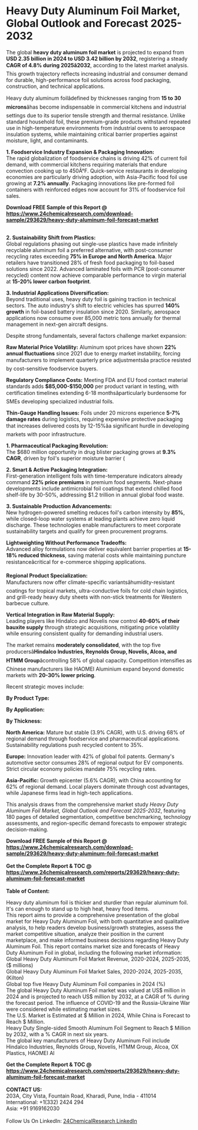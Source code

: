 <h1>Heavy Duty Aluminum Foil Market, Global Outlook and Forecast 2025-2032</h1><p>The global <strong>heavy duty aluminum foil market</strong> is projected to expand from <strong>USD 2.35 billion in 2024 to USD 3.42 billion by 2032</strong>, registering a steady <strong>CAGR of 4.8% during 2025â2032</strong>, according to the latest market analysis. This growth trajectory reflects increasing industrial and consumer demand for durable, high-performance foil solutions across food packaging, construction, and technical applications.</p><p>Heavy duty aluminum foilâdefined by thicknesses ranging from <strong>15 to 30 microns</strong>âhas become indispensable in commercial kitchens and industrial settings due to its superior tensile strength and thermal resistance. Unlike standard household foil, these premium-grade products withstand repeated use in high-temperature environments from industrial ovens to aerospace insulation systems, while maintaining critical barrier properties against moisture, light, and contaminants.</p><p><strong>1. Foodservice Industry Expansion &amp; Packaging Innovation:</strong><br>
The rapid globalization of foodservice chains is driving 42% of current foil demand, with commercial kitchens requiring materials that endure convection cooking up to 450Â°F. Quick-service restaurants in developing economies are particularly driving adoption, with Asia-Pacific food foil use growing at <strong>7.2% annually</strong>. Packaging innovations like pre-formed foil containers with reinforced edges now account for 31% of foodservice foil sales.</p><div><b>Download FREE Sample of this Report @ 
            <a href="https://www.24chemicalresearch.com/download-sample/293629/heavy-duty-aluminum-foil-forecast-market">
            https://www.24chemicalresearch.com/download-sample/293629/heavy-duty-aluminum-foil-forecast-market</a></b></div><br><p><strong>2. Sustainability Shift from Plastics:</strong><br>
Global regulations phasing out single-use plastics have made infinitely recyclable aluminum foil a preferred alternative, with post-consumer recycling rates exceeding <strong>75% in Europe and North America</strong>. Major retailers have transitioned 28% of fresh food packaging to foil-based solutions since 2022. Advanced laminated foils with PCR (post-consumer recycled) content now achieve comparable performance to virgin material at <strong>15-20% lower carbon footprint</strong>.</p><p><strong>3. Industrial Applications Diversification:</strong><br>
Beyond traditional uses, heavy duty foil is gaining traction in technical sectors. The auto industry's shift to electric vehicles has spurred <strong>140% growth</strong> in foil-based battery insulation since 2020. Similarly, aerospace applications now consume over 85,000 metric tons annually for thermal management in next-gen aircraft designs.</p><p>Despite strong fundamentals, several factors challenge market expansion:</p><p><strong>Raw Material Price Volatility:</strong> Aluminum spot prices have shown <strong>22% annual fluctuations</strong> since 2021 due to energy market instability, forcing manufacturers to implement quarterly price adjustmentsâa practice resisted by cost-sensitive foodservice buyers.</p><p><strong>Regulatory Compliance Costs:</strong> Meeting FDA and EU food contact material standards adds <strong>$85,000-$150,000</strong> per product variant in testing, with certification timelines extending 6-18 monthsâparticularly burdensome for SMEs developing specialized industrial foils.</p><p><strong>Thin-Gauge Handling Issues:</strong> Foils under 20 microns experience <strong>5-7% damage rates</strong> during logistics, requiring expensive protective packaging that increases delivered costs by 12-15%âa significant hurdle in developing markets with poor infrastructure.</p><p><strong>1. Pharmaceutical Packaging Revolution:</strong><br>
The $680 million opportunity in drug blister packaging grows at <strong>9.3% CAGR</strong>, driven by foil's superior moisture barrier (

</p><p><strong>2. Smart &amp; Active Packaging Integration:</strong><br>
First-generation intelligent foils with time-temperature indicators already command <strong>22% price premiums</strong> in premium food segments. Next-phase developments include antimicrobial foil coatings that extend chilled food shelf-life by 30-50%, addressing $1.2 trillion in annual global food waste.</p><p><strong>3. Sustainable Production Advancements:</strong><br>
New hydrogen-powered smelting reduces foil's carbon intensity by <strong>85%</strong>, while closed-loop water systems at leading plants achieve zero liquid discharge. These technologies enable manufacturers to meet corporate sustainability targets and qualify for green procurement programs.</p><p><strong>Lightweighting Without Performance Tradeoffs:</strong><br>
	Advanced alloy formulations now deliver equivalent barrier properties at <strong>15-18% reduced thickness</strong>, saving material costs while maintaining puncture resistanceâcritical for e-commerce shipping applications.</p><p><strong>Regional Product Specialization:</strong><br>
	Manufacturers now offer climate-specific variantsâhumidity-resistant coatings for tropical markets, ultra-conductive foils for cold chain logistics, and grill-ready heavy duty sheets with non-stick treatments for Western barbecue culture.</p><p><strong>Vertical Integration in Raw Material Supply:</strong><br>
	Leading players like Hindalco and Novelis now control <strong>40-60% of their bauxite supply</strong> through strategic acquisitions, mitigating price volatility while ensuring consistent quality for demanding industrial users.</p><p>The market remains <strong>moderately consolidated</strong>, with the top five producersâ<strong>Hindalco Industries, Reynolds Group, Novelis, Alcoa, and HTMM Group</strong>âcontrolling 58% of global capacity. Competition intensifies as Chinese manufacturers like HAOMEI Aluminium expand beyond domestic markets with <strong>20-30% lower pricing</strong>.</p><p>Recent strategic moves include:</p><p><strong>By Product Type:</strong></p><p><strong>By Application:</strong></p><p><strong>By Thickness:</strong></p><p><strong>North America:</strong> Mature but stable (3.9% CAGR), with U.S. driving 68% of regional demand through foodservice and pharmaceutical applications. Sustainability regulations push recycled content to 35%.</p><p><strong>Europe:</strong> Innovation leader with 42% of global foil patents. Germany's automotive sector consumes 28% of regional output for EV components. Strict circular economy policies mandate 75% recycling rates.</p><p><strong>Asia-Pacific:</strong> Growth epicenter (5.6% CAGR), with China accounting for 62% of regional demand. Local players dominate through cost advantages, while Japanese firms lead in high-tech applications.</p><p>This analysis draws from the comprehensive market study <em>Heavy Duty Aluminum Foil Market, Global Outlook and Forecast 2025-2032</em>, featuring 180 pages of detailed segmentation, competitive benchmarking, technology assessments, and region-specific demand forecasts to empower strategic decision-making.</p><div><b>Download FREE Sample of this Report @ 
            <a href="https://www.24chemicalresearch.com/download-sample/293629/heavy-duty-aluminum-foil-forecast-market">
            https://www.24chemicalresearch.com/download-sample/293629/heavy-duty-aluminum-foil-forecast-market</a></b></div><br><div><b>Get the Complete Report & TOC @ 
            <a href="https://www.24chemicalresearch.com/reports/293629/heavy-duty-aluminum-foil-forecast-market">
            https://www.24chemicalresearch.com/reports/293629/heavy-duty-aluminum-foil-forecast-market</a></b></div><br>
            <b>Table of Content:</b><p>Heavy duty aluminum foil is thicker and sturdier than regular aluminum foil. It's can enough to stand up to high heat, heavy food items.<br />
This report aims to provide a comprehensive presentation of the global market for Heavy Duty Aluminum Foil, with both quantitative and qualitative analysis, to help readers develop business/growth strategies, assess the market competitive situation, analyze their position in the current marketplace, and make informed business decisions regarding Heavy Duty Aluminum Foil. This report contains market size and forecasts of Heavy Duty Aluminum Foil in global, including the following market information:<br />
Global Heavy Duty Aluminum Foil Market Revenue, 2020-2024, 2025-2035, ($ millions)<br />
Global Heavy Duty Aluminum Foil Market Sales, 2020-2024, 2025-2035, (Kilton)<br />
Global top five Heavy Duty Aluminum Foil companies in 2024 (%)<br />
The global Heavy Duty Aluminum Foil market was valued at US$ million in 2024 and is projected to reach US$ million by 2032, at a CAGR of % during the forecast period. The influence of COVID-19 and the Russia-Ukraine War were considered while estimating market sizes.<br />
The U.S. Market is Estimated at $ Million in 2024, While China is Forecast to Reach $ Million.<br />
Heavy Duty Single-sided Smooth Aluminum Foil Segment to Reach $ Million by 2032, with a % CAGR in next six years.<br />
The global key manufacturers of Heavy Duty Aluminum Foil include Hindalco Industries, Reynolds Group, Novelis, HTMM Group, Alcoa, OX Plastics, HAOMEI Al</p><div><b>Get the Complete Report & TOC @ 
            <a href="https://www.24chemicalresearch.com/reports/293629/heavy-duty-aluminum-foil-forecast-market">
            https://www.24chemicalresearch.com/reports/293629/heavy-duty-aluminum-foil-forecast-market</a></b></div><br><b>CONTACT US:</b><br>
            203A, City Vista, Fountain Road, Kharadi, Pune, India - 411014<br>
            International: +1(332) 2424 294<br>
            Asia: +91 9169162030 <br><br>
            Follow Us On LinkedIn: <a href="https://www.linkedin.com/company/24chemicalresearch/">24ChemicalResearch LinkedIn</a>